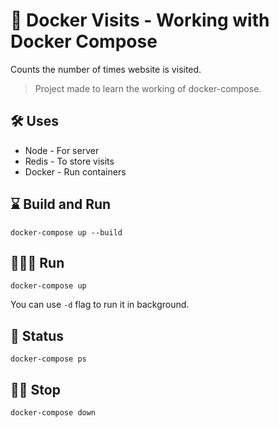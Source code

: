 # 🐳 Docker Visits - Working with Docker Compose

Counts the number of times website is visited.

> Project made to learn the working of docker-compose.

## 🛠 Uses

- Node - For server
- Redis - To store visits
- Docker - Run containers

## ⌛ Build and Run

```
docker-compose up --build
```

## 🏃🏻‍♂️ Run

```
docker-compose up
```

You can use `-d` flag to run it in background.

## 🧐 Status

```
docker-compose ps
```

## 🖐🏻 Stop

```
docker-compose down
```
